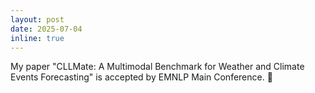 ```yaml
---
layout: post
date: 2025-07-04
inline: true
---
```


My paper "CLLMate: A Multimodal Benchmark for Weather and Climate Events Forecasting" is accepted by EMNLP Main Conference. :tada:


